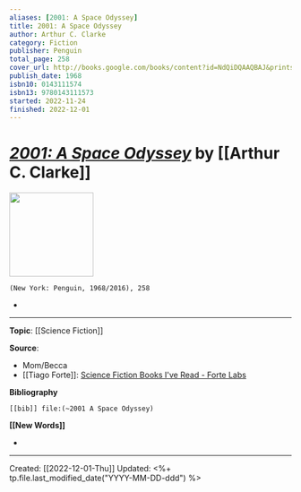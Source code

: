 ```yaml
---
aliases: [2001: A Space Odyssey]
title: 2001: A Space Odyssey
author: Arthur C. Clarke
category: Fiction
publisher: Penguin
total_page: 258
cover_url: http://books.google.com/books/content?id=NdQiDQAAQBAJ&printsec=frontcover&img=1&zoom=1&edge=curl&source=gbs_api
publish_date: 1968
isbn10: 0143111574
isbn13: 9780143111573
started: 2022-11-24
finished: 2022-12-01
---
```

# *[2001: A Space Odyssey](https://www.penguinrandomhouse.com/books/538851/2001-a-space-odyssey-by-arthur-c-clarke/)* by [[Arthur C. Clarke]]

<img src="https://images1.penguinrandomhouse.com/cover/9780143111573" width=150>

`(New York: Penguin, 1968/2016), 258`

- 

--- 
**Topic**: [[Science Fiction]]

**Source**: 
- Mom/Becca
- [[Tiago Forte]]: [Science Fiction Books I've Read - Forte Labs](https://fortelabs.com/blog/science-fiction-books-ive-read/)

**Bibliography**

```query
[[bib]] file:(~2001 A Space Odyssey)
```
 

**[[New Words]]**

- 

---
Created: [[2022-12-01-Thu]]
Updated: <%+ tp.file.last_modified_date("YYYY-MM-DD-ddd") %>
